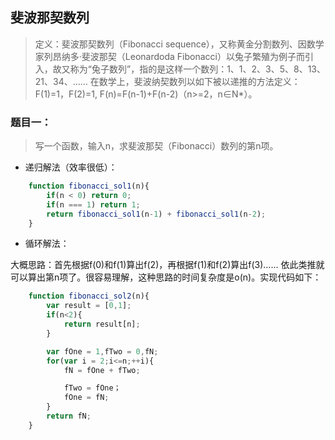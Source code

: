 ## 斐波那契数列

> 定义：斐波那契数列（Fibonacci sequence），又称黄金分割数列、因数学家列昂纳多·斐波那契（Leonardoda Fibonacci）以兔子繁殖为例子而引入，故又称为“兔子数列”，指的是这样一个数列：1、1、2、3、5、8、13、21、34、…… 在数学上，斐波纳契数列以如下被以递推的方法定义：F(1)=1，F(2)=1, F(n)=F(n-1)+F(n-2)（n>=2，n∈N*）。

### 题目一：

> 写一个函数，输入n，求斐波那契（Fibonacci）数列的第n项。

* 递归解法（效率很低）：

```js
    function fibonacci_sol1(n){
        if(n < 0) return 0;
        if(n === 1) return 1;
        return fibonacci_sol1(n-1) + fibonacci_sol1(n-2);
    }
```

* 循环解法：

大概思路：首先根据f(0)和f(1)算出f(2)，再根据f(1)和f(2)算出f(3)…… 依此类推就可以算出第n项了。很容易理解，这种思路的时间复杂度是o(n)。实现代码如下：

```js
    function fibonacci_sol2(n){
        var result = [0,1];
        if(n<2){
            return result[n];
        }

        var fOne = 1,fTwo = 0,fN;
        for(var i = 2;i<=n;++i){
            fN = fOne + fTwo;

            fTwo = fOne；
            fOne = fN;
        }
        return fN;
    }
```